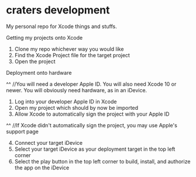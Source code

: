 # craters development
 My personal repo for Xcode things and stuffs.

Getting my projects onto Xcode

1. Clone my repo whichever way you would like
2. Find the Xcode Project file for the target project
3. Open the project

Deployment onto hardware

^^
//You will need a developer Apple ID. You will also need Xcode 10 or newer. You will obviously need hardware, as in an iDevice.

1. Log into your developer Apple ID in Xcode
2. Open my project which should by now be imported
3. Allow Xcode to automatically sign the project with your Apple ID

^^
//If Xcode didn't automatically sign the project, you may use Apple's support page

4. Connect your target iDevice
5. Select your target iDevice as your deployment target in the top left corner
6. Select the play button in the top left corner to build, install, and authorize the app on the iDevice
